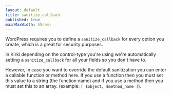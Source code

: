 ```yaml
---
layout: default
title: sanitize_callback
published: true
mainMaxWidth: 55rem;
---
```


WordPress requires you to define a `sanitize_callback` for every option you create, which is a great for security purposes.

In Kirki depending on the control-type you're using we're automatically setting a `sanitize_callback` for all your fields so you don't have to.

However, in case you want to override the default sanitization you can enter a callable function or method here. If you use a function then you must set this value to a string (the function name) and if you use a method then you must set this to an array. (example: `[ $object, $method_name ]`).

